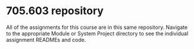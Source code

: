 # 705.603 repository

All of the assignments for this course are in this same repository. Navigate to the appropriate Module or System Project directory to see the individual assignment READMEs and code.